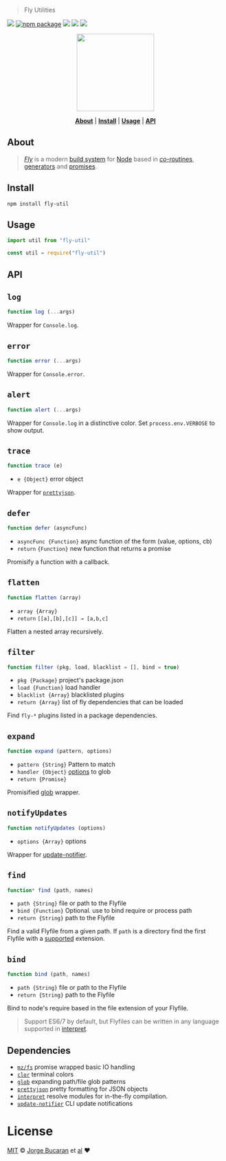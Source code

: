 > Fly Utilities

[![][fly-badge]][fly]
[![npm package][npm-ver-link]][fly-util]
[![][dl-badge]][npm-pkg-link]
[![][travis-logo]][travis]
![][mit-badge]


<p align="center">
  <a href="http://github.com/flyjs/fly-util">
    <img width=180px  src="https://cloud.githubusercontent.com/assets/8317250/8733685/0be81080-2c40-11e5-98d2-c634f076ccd7.png">
  </a>
</p>


<p align="center">
  <b><a href="#about">About</a></b>
  |
  <b><a href="#install">Install</a></b>
  |
  <b><a href="#usage">Usage</a></b>
  |
  <b><a href="#api">API</a></b>
</p>


## About

> [_Fly_][fly] is a modern [build system](https://en.wikipedia.org/wiki/Build_automation) for [Node](https://nodejs.org/) based in [_co_-routines](https://medium.com/@tjholowaychuk/callbacks-vs-coroutines-174f1fe66127), [generators](https://developer.mozilla.org/en-US/docs/Web/JavaScript/Reference/Statements/function*) and [promises](https://developer.mozilla.org/en-US/docs/Web/JavaScript/Reference/Global_Objects/Promise).

## Install

```
npm install fly-util
```

## Usage

```js
import util from "fly-util"
```

```js
const util = require("fly-util")
```

## API

## `log`
```js
function log (...args)
```
Wrapper for `Console.log`.

## `error`
```js
function error (...args)
```
Wrapper for `Console.error`.

## `alert`
```js
function alert (...args)
```
Wrapper for `Console.log` in a distinctive color. Set `process.env.VERBOSE` to show output.

## `trace`
 ```js
function trace (e)
```
+ `e {Object}` error object

Wrapper for [`prettyjson`](https://github.com/rafeca/prettyjson).

## `defer`
```js
function defer (asyncFunc)
```
+ `asyncFunc {Function}` async function of the form (value, options, cb)
+ `return` `{Function}` new function that returns a promise

Promisify a function with a callback.

## `flatten`
```js
function flatten (array)
```
+ `array {Array}`
+ `return` `[[a],[b],[c]] → [a,b,c]`

Flatten a nested array recursively.

## `filter`
```js
function filter (pkg, load, blacklist = [], bind = true)
```
+ `pkg {Package}` project's package.json
+ `load {Function}` load handler
+ `blacklist {Array}` blacklisted plugins
+ `return {Array}` list of fly dependencies that can be loaded

Find `fly-*` plugins listed in a package dependencies.

## `expand`
```js
function expand (pattern, options)
```
+ `pattern {String}` Pattern to match
+ `handler {Object}` [options](https://github.com/isaacs/node-glob#options) to glob
+ `return {Promise}`

Promisified [glob](https://github.com/isaacs/node-glob) wrapper.

## `notifyUpdates`
```js
function notifyUpdates (options)
```
+ `options {Array}` options

Wrapper for [update-notifier](https://github.com/yeoman/update-notifier).

## `find`
```js
function* find (path, names)
```
+ `path {String}` file or path to the Flyfile
+ `bind {Function}` Optional. use to bind require or process path
+ `return {String}` path to the Flyfile

Find a valid Flyfile from a given path. If `path` is a directory find the first Flyfile with a [supported](https://github.com/tkellen/js-interpret) extension.

## `bind`
```js
function bind (path, names)
```

+ `path {String}` file or path to the Flyfile
+ `return {String}` path to the Flyfile

Bind to node's require based in the file extension of your Flyfile.

> Support ES6/7 by default, but Flyfiles can be written in any language supported in [interpret](https://github.com/tkellen/js-interpret).

## Dependencies

+ [`mz/fs`](https://github.com/normalize/mz) promise wrapped basic IO handling
+ [`clor`](https://github.com/bucaran/clor) terminal colors
+ [`glob`](https://github.com/isaacs/node-glob) expanding path/file glob patterns
+ [`prettyjson`](https://github.com/rafeca/prettyjson) pretty formatting for JSON objects
+ [`interpret`](https://github.com/tkellen/js-interpret) resolve modules for in-the-fly compilation.
+ [`update-notifier`](https://github.com/yeoman/update-notifier) CLI update notifications

# License

[MIT](http://opensource.org/licenses/MIT) © [Jorge Bucaran][Author] et [al][contributors]
:heart:

[author]: http://about.bucaran.me
[contributors]: https://github.com/flyjs/fly-util/graphs/contributors
[fly]: https://www.github.com/flyjs/fly
[fly-util]: https://www.github.com/flyjs/fly-util
[fly-badge]: https://img.shields.io/badge/fly-JS-05B3E1.svg?style=flat-square
[mit-badge]: https://img.shields.io/badge/license-MIT-444444.svg?style=flat-square
[npm-pkg-link]: https://www.npmjs.org/package/fly-util
[npm-ver-link]: https://img.shields.io/npm/v/fly-util.svg?style=flat-square
[dl-badge]: http://img.shields.io/npm/dm/fly-util.svg?style=flat-square
[travis-logo]: http://img.shields.io/travis/flyjs/fly-util.svg?style=flat-square
[travis]: https://travis-ci.org/flyjs/fly-util
